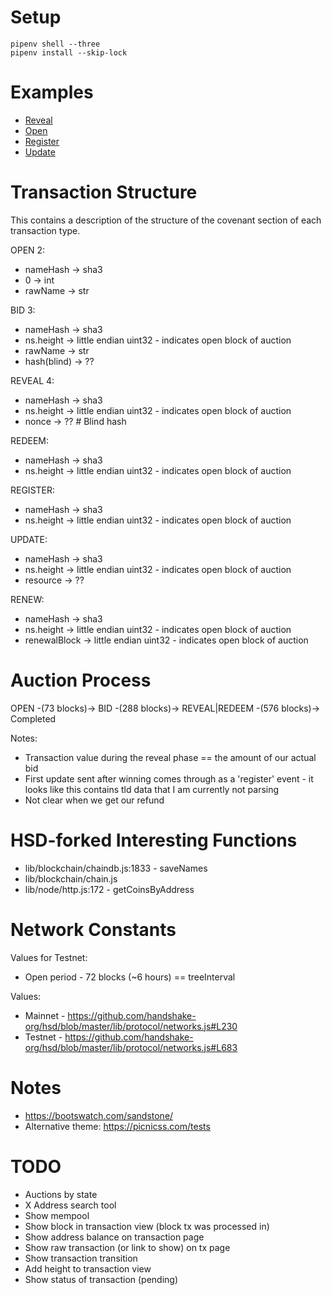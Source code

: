 # Setup

```
pipenv shell --three
pipenv install --skip-lock
```

# Examples

* [Reveal](http://localhost:8000/block/12589fe9cf320535eadbc1e570bdcc1365c225f9a6c9d2ee1cecd400a4b05e13)
* [Open](http://localhost:8000/block/c79504b17563bfee8ed47a4fb98b3661f9397741896ac362d1c56d4d93c6f5ba)
* [Register](https://hnsxplorer.com/block/9561fc91070d07ba54f8c2b43310cc629c6df04a1b92816f2268e124efdf1a19)
* [Update](https://hnsxplorer.com/block/e6c6d505ba2096fd773ad61e78f8b89769dd7e2e377073d4996d39fb6b905437)

# Transaction Structure

This contains a description of the structure of the covenant section of each
transaction type.

OPEN 2:

* nameHash -> sha3
* 0 -> int
* rawName -> str

BID 3:

* nameHash -> sha3
* ns.height -> little endian uint32 - indicates open block of auction
* rawName -> str
* hash(blind) -> ??

REVEAL 4:

* nameHash -> sha3
* ns.height -> little endian uint32 - indicates open block of auction
* nonce -> ??  # Blind hash

REDEEM:

* nameHash -> sha3
* ns.height -> little endian uint32 - indicates open block of auction

REGISTER:

* nameHash -> sha3
* ns.height -> little endian uint32 - indicates open block of auction

UPDATE:

* nameHash -> sha3
* ns.height -> little endian uint32 - indicates open block of auction
* resource -> ??

RENEW:

* nameHash -> sha3
* ns.height -> little endian uint32 - indicates open block of auction
* renewalBlock -> little endian uint32 - indicates open block of auction

# Auction Process

OPEN -(73 blocks)-> BID -(288 blocks)-> REVEAL|REDEEM -(576 blocks)-> Completed

Notes:
* Transaction value during the reveal phase == the amount of our actual bid
* First update sent after winning comes through as a 'register' event - it
  looks like this contains tld data that I am currently not parsing
* Not clear when we get our refund

# HSD-forked Interesting Functions

* lib/blockchain/chaindb.js:1833 - saveNames
* lib/blockchain/chain.js
* lib/node/http.js:172 - getCoinsByAddress

# Network Constants

Values for Testnet:

* Open period - 72 blocks (~6 hours) == treeInterval

Values:

* Mainnet - https://github.com/handshake-org/hsd/blob/master/lib/protocol/networks.js#L230
* Testnet - https://github.com/handshake-org/hsd/blob/master/lib/protocol/networks.js#L683

# Notes

* https://bootswatch.com/sandstone/
* Alternative theme: https://picnicss.com/tests

# TODO

* Auctions by state
* X Address search tool
* Show mempool
* Show block in transaction view (block tx was processed in)
* Show address balance on transaction page
* Show raw transaction (or link to show) on tx page
* Show transaction transition
* Add height to transaction view
* Show status of transaction (pending)
